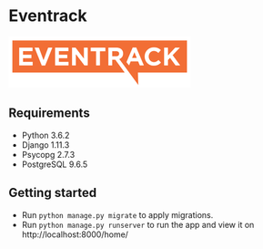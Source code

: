 # Eventrack

![Eventrack logo](https://github.com/FedorSelitsky/eventrack/blob/master/event/static/event/images/logo.png)

## Requirements

* Python 3.6.2
* Django 1.11.3
* Psycopg 2.7.3
* PostgreSQL 9.6.5

## Getting started

* Run `python manage.py migrate` to apply migrations.
* Run `python manage.py runserver` to run the app and view it on http://localhost:8000/home/
